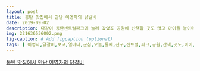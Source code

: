 ```yaml
---
layout: post
title: 동탄 맛집에서 만난 이영자의 닭갈비
date: 2019-09-02
description: 다같이 동탄센트럴파크에 놀러 갔었죠 공원에 산책할 곳도 많고 아이들 놀이터도 많고요 바닥분수부터 종일 놀아도 질릴게 없을정도로 너무 좋던데 바로 그앞에 있는 동탄 맛집비와별 이영자의 
img: 221636536002.png
fig-caption: # Add figcaption (optional)
tags: [ 이영자,닭갈비,보고,얼마나,군침,오늘,둘째,친구,센트럴,파크,공원,산책,곳도,아이,놀이터,바닥,분수,종일,정도,바로,맛집,이영자,닭갈비,워낙,동네,주민,워낙,던데,월남쌈,감자전,부터,바삭,식감,감자,그대로,상큼,샐러드,감자전,센스,맛집,닭갈비,주방,이야기,흐름,무쌈,맛깔,샐프바,이용,그때,그때,부지런,게다가,치즈,듬뿍,닭갈비,치즈,닭갈비,완전,맛집,먹기,볶음밥,가루,선지,닭갈비,양념,불구,전혀,맛깔,정말,완전,최고,사람,음식,모처럼,기분,완전,닭갈비,경기도,화성시,공원로,영업,시간,매일,전화번호,주소,경기도,화성시,공원로 ]
---
```

[동탄 맛집에서 만난 이영자의 닭갈비](https://blog.naver.com/7wfk1xqa1n?Redirect=Log&logNo=221636536002)